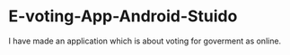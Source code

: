 # E-voting-App-Android-Stuido
I have made an application which is about voting for goverment as online.
